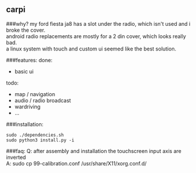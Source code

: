## carpi

###why?
my ford fiesta ja8 has a slot under the radio, which isn't used and i broke the cover.<br>
android radio replacements are mostly for a 2 din cover, which looks really bad.<br>
a linux system with touch and custom ui seemed like the best solution.<br>

###features:
done:
- basic ui

todo:
- map / navigation
- audio / radio broadcast 
- wardriving
- ...

###installation:
```
sudo ./dependencies.sh
sudo python3 install.py -i
```

###faq:
Q: after assembly and installation the touchscreen input axis are inverted<br>
A: sudo cp 99-calibration.conf /usr/share/X11/xorg.conf.d/

